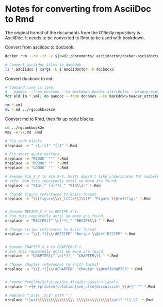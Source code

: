 Notes for converting from AsciiDoc to Rmd
=========================================

The original format of the documents from the O'Reilly repository is AsciiDoc. It needs to be converted to Rmd to be used with bookdown.



Convert from asciidoc to docbook:

```sh
docker run --rm -it -v $(pwd):/documents/ asciidoctor/docker-asciidoctor

# Convert asciidoc files to docbook
ls *.asciidoc | xargs -L 1 asciidoctor -b docbook5
```


Convert docbook to md:

```sh
# Command line is like:
#   pandoc --from docbook --to markdown-header_attributes --wrap=preserve ch01.xml -o ch01.md
for old in *.xml; do pandoc --from docbook --to markdown-header_attributes --wrap=preserve $old -o `basename $old .xml`.md; done

rm *.xml
mv *.md ../rgcookbook2e
```


Convert md to Rmd, then fix up code blocks:

```sh
cd ../rgcookbook2e
mmv -e \\.md .Rmd

# Fix code blocks
mreplace -e " \{.r\}" "{r}" *.Rmd

# Fix smart quote markers
mreplace -e "RSQUO" "'" *.Rmd
mreplace -e "RDQUO" '"' *.Rmd
mreplace -e "LDQUO" '"' *.Rmd

# Rename FIG_X_Y to FIG-X-Y. knitr doesn't like underscores for numbered figure
# refs. Run this repeatedly until no more are found.
mreplace -e "FIG([^ \n]*?)_" "FIG\\1-" *.Rmd

# Change figure references to knitr format
mreplace -e "\\[figure\\\\_title\\]\\(#" "Figure \\@ref(fig:" *.Rmd


# Rename RECIPE_X_Y to RECIPE-X-Y.
# Run this repeatedly until no more are found.
mreplace -e "RECIPE([^ \n]*?)_" "RECIPE\\1-" *.Rmd

# Change recipe references to knitr format
mreplace -e "\\[.*?]\\(#RECIPE" "Recipe \\@ref(RECIPE" *.Rmd


# Rename CHAPTER_X_Y to CHAPTER-X-Y.
# Run this repeatedly until no more are found.
mreplace -e "CHAPTER([^ \n]*?)_" "CHAPTER\\1-" *.Rmd

# Change chapter references to knitr format
mreplace -e "\\[.*?]\\(#CHAPTER" "Chapter \\@ref(CHAPTER" *.Rmd


# Remove Problem/Solution/See Also/Discussion labels
mreplace " +{#_(problem|solution|see_also|discussion)_\\d+}" "" *.Rmd

# Replace "\$\$\_\$\$" with "_"
mreplace "(\w+)\\\\\\$\\\\\\$\\\_\\\\\\$\\\\\\\$(\w+)" "\1_\2" *.Rmd
```
